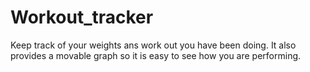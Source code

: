 # Workout_tracker

Keep track of your weights ans work out you have been doing.
It also provides a movable graph so it is easy to see how you are performing.
